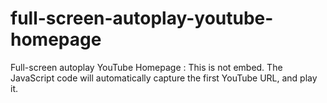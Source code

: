 # full-screen-autoplay-youtube-homepage
Full-screen autoplay YouTube Homepage : This is not embed. The JavaScript code will automatically capture the first YouTube URL, and play it.
